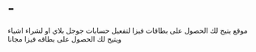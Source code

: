 # -
موقع يتيح لك الحصول على بطاقات فيزا لتفعيل حسابات جوجل بلاي او لشراء اشياء ويتيح لك الحصول على بطاقه فيزا مجانا
